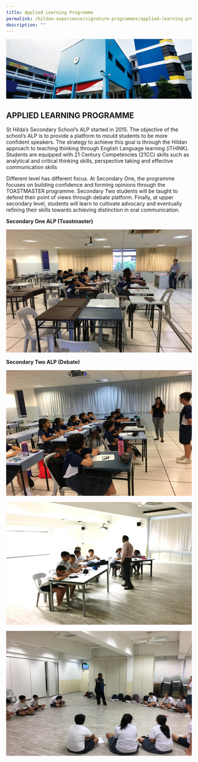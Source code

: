 ```yaml
---
title: Applied Learning Programme
permalink: /hildan-experience/signature-programmes/applied-learning-programme/
description: ""
---
```

![](/images/Signature%20Programmes/DARE%20Banner.jpg)


APPLIED LEARNING PROGRAMME
--------------------------

St Hilda’s Secondary School’s ALP started in 2015. The objective of the school’s ALP is to provide a platform to mould students to be more confident speakers. The strategy to achieve this goal is through the Hildan approach to teaching thinking through English Language learning (iTHINK). Students are equipped with 21 Century Competencies (21CC) skills such as analytical and critical thinking skills, perspective taking and effective communication skills

Different level has different focus. At Secondary One, the programme focuses on building confidence and forming opinions through the TOASTMASTER programme. Secondary Two students will be taught to defend their point of views through debate platform. Finally, at upper secondary level, students will learn to cultivate advocacy and eventually refining their skills towards achieving distinction in oral communication.

**Secondary One ALP (Toastmaster)**


![](/images/Signature%20Programmes/ALP%201.jpg)

**Secondary Two ALP (Debate)**

![](/images/Signature%20Programmes/ALP%202.jpg)

![](/images/Signature%20Programmes/ALP%203.jpg)

![](/images/Signature%20Programmes/ALP%204.jpg)
